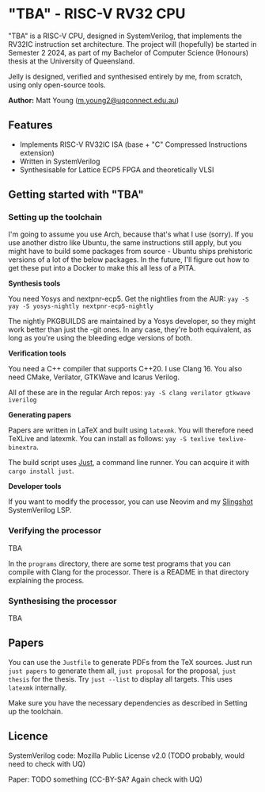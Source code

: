 # "TBA" - RISC-V RV32 CPU
"TBA" is a RISC-V CPU, designed in SystemVerilog, that implements the RV32IC instruction set architecture.
The project will (hopefully) be started in Semester 2 2024, as part of my Bachelor of Computer Science (Honours)
thesis at the University of Queensland.

Jelly is designed, verified and synthesised entirely by me, from scratch, using only open-source tools.

**Author:** Matt Young (m.young2@uqconnect.edu.au)

## Features
- Implements RISC-V RV32IC ISA (base + "C" Compressed Instructions extension)
- Written in SystemVerilog
- Synthesisable for Lattice ECP5 FPGA and theoretically VLSI

## Getting started with "TBA"
### Setting up the toolchain
I'm going to assume you use Arch, because that's what I use (sorry). If you use another distro like Ubuntu, 
the same instructions still apply, but you might have to build some packages from source - Ubuntu ships 
prehistoric versions of a lot of the below packages. In the future, I'll figure out how to get these put into
a Docker to make this all less of a PITA.

**Synthesis tools**

You need Yosys and nextpnr-ecp5. Get the nightlies from the AUR: `yay -S yay -S yosys-nightly nextpnr-ecp5-nightly`

The nightly PKGBUILDS are maintained by a Yosys developer, so they might work better than just the -git ones.
In any case, they're both equivalent, as long as you're using the bleeding edge versions of both.

**Verification tools**

You need a C++ compiler that supports C++20. I use Clang 16. You also need CMake, Verilator, GTKWave and Icarus
Verilog.

All of these are in the regular Arch repos: `yay -S clang verilator gtkwave iverilog`

**Generating papers**

Papers are written in LaTeX and built using `latexmk`. You will therefore need TeXLive and latexmk.
You can install as follows: `yay -S texlive texlive-binextra`.

The build script uses [Just](https://github.com/casey/just), a command line runner. You can acquire it with
`cargo install just`.

**Developer tools**

If you want to modify the processor, you can use Neovim and my [Slingshot](https://github.com/mattyoung101/slingshot)
SystemVerilog LSP.

### Verifying the processor
TBA

In the `programs` directory, there are some test programs that you can compile with Clang for the processor.
There is a README in that directory explaining the process.

### Synthesising the processor
TBA

## Papers
You can use the `Justfile` to generate PDFs from the TeX sources. Just run
`just papers` to generate them all, `just proposal` for the proposal, `just thesis` for the thesis. Try
`just --list` to display all targets. This uses `latexmk` internally.

Make sure you have the necessary dependencies as described in Setting up the toolchain.

## Licence
SystemVerilog code: Mozilla Public License v2.0 (TODO probably, would need to check with UQ)

Paper: TODO something (CC-BY-SA? Again check with UQ)
